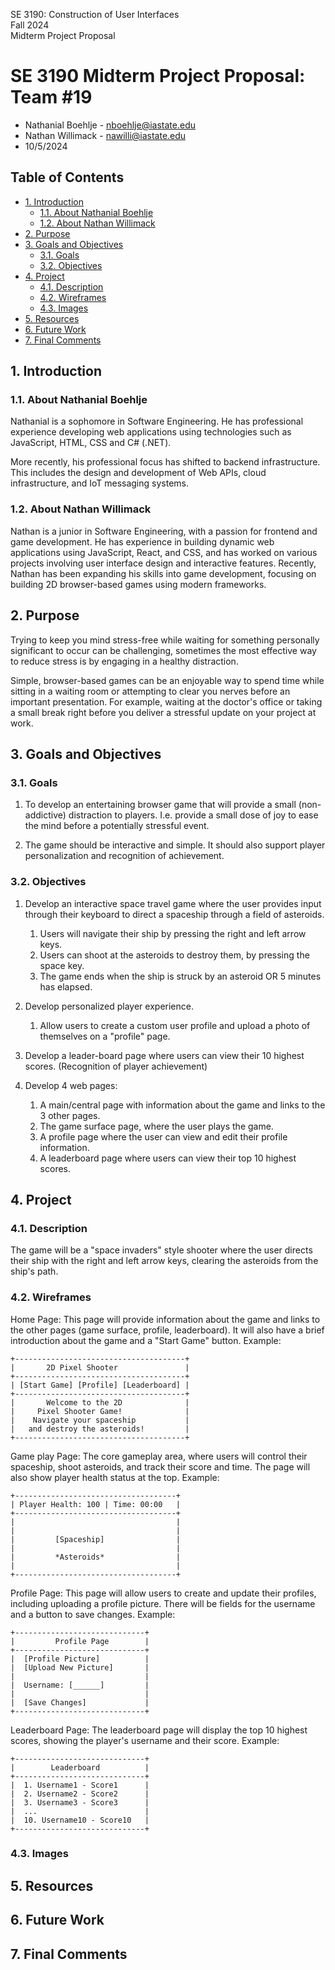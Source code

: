 SE 3190: Construction of User Interfaces  
Fall 2024  
Midterm Project Proposal  

# SE 3190 Midterm Project Proposal: Team #19  <!-- omit from toc --> 

- Nathanial Boehlje - nboehlje@iastate.edu
- Nathan Willimack - nawilli@iastate.edu
- 10/5/2024

## Table of Contents <!-- omit from toc --> 
- [1. Introduction](#1-introduction)
  - [1.1. About Nathanial Boehlje](#11-about-nathanial-boehlje)
  - [1.2. About Nathan Willimack](#12-about-nathan-willimack)
- [2. Purpose](#2-purpose)
- [3. Goals and Objectives](#3-goals-and-objectives)
  - [3.1. Goals](#31-goals)
  - [3.2. Objectives](#32-objectives)
- [4. Project](#4-project)
  - [4.1. Description](#41-description)
  - [4.2. Wireframes](#42-wireframes)
  - [4.3. Images](#43-images)
- [5. Resources](#5-resources)
- [6. Future Work](#6-future-work)
- [7. Final Comments](#7-final-comments)

## 1. Introduction

### 1.1. About Nathanial Boehlje

Nathanial is a sophomore in Software Engineering. He has professional experience developing web applications using technologies such as JavaScript, HTML, CSS and C# (.NET). 

More recently, his professional focus has shifted to backend infrastructure. This includes the design and development of Web APIs, cloud infrastructure, and IoT messaging systems.   

### 1.2. About Nathan Willimack

Nathan is a junior in Software Engineering, with a passion for frontend and game development. He has experience in building dynamic web applications using JavaScript, React, and CSS, and has worked on various projects involving user interface design and interactive features. Recently, Nathan has been expanding his skills into game development, focusing on building 2D browser-based games using modern frameworks.

## 2. Purpose

Trying to keep you mind stress-free while waiting for something personally significant to occur can be challenging, sometimes the most effective way to reduce stress is by engaging in a healthy distraction.

Simple, browser-based games can be an enjoyable way to spend time while sitting in a waiting room or attempting to clear you nerves before an important presentation. For example, waiting at the doctor's office or taking a small break right before you deliver a stressful update on your project at work. 

## 3. Goals and Objectives

### 3.1. Goals

1. To develop an entertaining browser game that will provide a small (non-addictive) distraction to players. I.e. provide a small dose of joy to ease the mind before a potentially stressful event.

2. The game should be interactive and simple. It should also support player personalization and recognition of achievement.

### 3.2. Objectives

1. Develop an interactive space travel game where the user provides input through their keyboard to direct a spaceship through a field of asteroids.
    1. Users will navigate their ship by pressing the right and left arrow keys.
    2. Users can shoot at the asteroids to destroy them, by pressing the space key.
    3. The game ends when the ship is struck by an asteroid OR 5 minutes has elapsed.

2. Develop personalized player experience.
    1. Allow users to create a custom user profile and upload a photo of themselves on a "profile" page.

3. Develop a leader-board page where users can view their 10 highest scores. (Recognition of player achievement)

4. Develop 4 web pages:
    1. A main/central page with information about the game and links to the 3 other pages.
    2. The game surface page, where the user plays the game. 
    3. A profile page where the user can view and edit their profile information.
    4. A leaderboard page where users can view their top 10 highest scores. 

## 4. Project

### 4.1. Description
The game will be a "space invaders" style shooter where the user directs their ship with the right and left arrow keys, clearing the asteroids from the ship's path.

### 4.2. Wireframes
Home Page:
This page will provide information about the game and links to the other pages (game surface, profile, leaderboard). It will also have a brief introduction about the game and a "Start Game" button.
Example:
```
+--------------------------------------+
|       2D Pixel Shooter               |
+--------------------------------------+
| [Start Game] [Profile] [Leaderboard] |
+--------------------------------------+
|       Welcome to the 2D              |
|     Pixel Shooter Game!              |
|    Navigate your spaceship           |
|   and destroy the asteroids!         |
+--------------------------------------+
```
Game play Page:
The core gameplay area, where users will control their spaceship, shoot asteroids, and track their score and time. The page will also show player health status at the top.
Example:
```
+------------------------------------+
| Player Health: 100 | Time: 00:00   |
+------------------------------------+
|                                    |
|                                    |
|         [Spaceship]                |
|                                    |
|         *Asteroids*                |
|                                    |
+------------------------------------+
```
Profile Page:
This page will allow users to create and update their profiles, including uploading a profile picture. There will be fields for the username and a button to save changes.
Example:
```
+-----------------------------+
|         Profile Page        |
+-----------------------------+
|  [Profile Picture]          |
|  [Upload New Picture]       |
|                             |
|  Username: [______]         |
|                             |
|  [Save Changes]             |
+-----------------------------+
```
Leaderboard Page:
The leaderboard page will display the top 10 highest scores, showing the player's username and their score.
Example:
```
+-----------------------------+
|        Leaderboard          |
+-----------------------------+
|  1. Username1 - Score1      |
|  2. Username2 - Score2      |
|  3. Username3 - Score3      |
|  ...                        |
|  10. Username10 - Score10   |
+-----------------------------+
```
### 4.3. Images
## 5. Resources

## 6. Future Work

## 7. Final Comments

